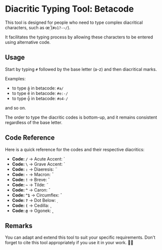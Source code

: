 # Diacritic Typing Tool: Betacode

This tool is designed for people who need to type complex diacritical characters, such as œ̣̃́ (`#o1?-~/`).

It facilitates the typing process by allowing these characters to be entered using alternative code. 


## Usage
Start by typing `#` followed by the base letter (a-z) and then diacritical marks.

Examples:
- to type á in betacode: `#a/`
- to type ë̄́ in betacode: `#e:-/`
- to type ǭ́ in betacode: `#o4-/`

and so on.

The order to type the diacritic codes is bottom-up, and it remains consistent regardless of the base letter. 

## Code Reference
Here is a quick reference for the codes and their respective diacritics:

- **Code: `/`** → Acute Accent:  ́
- **Code: `\`** → Grave Accent:  ̀
- **Code: `:`** → Diaeresis:  ̈
- **Code: `-`** → Macron:  ̄
- **Code: `!`** → Breve:  ˘
- **Code: `~`** → Tilde:  ̃
- **Code: `^`** → Caron:  ˇ
- **Code: `^1`** → Circumflex:  ̂
- **Code: `?`** → Dot Below:  ̣
- **Code: `(`** → Cedilla:  ̧
- **Code: `@`** → Ogonek:  ̨

## Remarks
You can adapt and extend this tool to suit your specific requirements. Don't forget to cite this tool appropriately if you use it in your work. 🤝🏼
